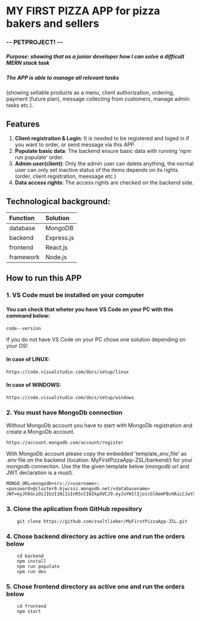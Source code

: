 # MY FIRST PIZZA APP for pizza bakers and sellers 
###  -- PETPROJECT! --
##### Purpose: showing that as a junior developer how I can solve a difficult MERN stack task

##### The APP is able to manage all relevant tasks
(showing sellable products as a menu, client authorization, ordering, payment (future plan), message collecting from customers, manage admin tasks etc.).

## Features
1. **Client registration & Login**: It is needed to be registered and loged in if you want to order, or send message via this APP.
3. **Populate basic data**: The backend ensure basic data with running 'npm run populate' order.
4. **Admin user(client)**: Only the admin user can delete anything, the normal user can only set inactive status of the items depends on its rights (order, client registration, meessage etc.)
5. **Data access rights**: The access rights are checked on the backend side.

## Technological background:
| Function | Solution |
| :------ | :------ |
| database | MongoDB |
| backend | Express.js |
| frontend | React.js |
| framework | Node.js |

## How to run this APP

### 1. VS Code must be installed on your computer

#### You can check that wheter you have VS Code on your PC with this command below:
```
code--version
```
If you do not have VS Code on your PC chose one solution depending on your OS!

#### In case of LINUX:
```
https://code.visualstudio.com/docs/setup/linux
```

#### In case of WINDOWS:
```
https://code.visualstudio.com/docs/setup/windows
```

### 2. You must have MongoDb connection
Without MongoDb account you have to start with MongoDb registration and create a MongoDb account. 
```
https://account.mongodb.com/account/register
```
With MongoDb account please copy the embedded 'template_env_file' as .env file on the backend (location: MyFirstPizzaApp-ZSL/bankend/)
for your mongodb connection. Use the the given template below (mongodb url and JWT declaration is a must).
```
MONGO_URL=mongodb+srv://<username>:<password>@cluster0.bjwcssz.mongodb.net/<databasename>
JWT=eyJhbGciOiJIUzI1NiIsInR5cCI6IkpXVCJ9.eyJuYW1lIjoicGl6emFBcHAiLCJwYXNzd29yZCI6InBhc3N3b3JkIn0.GEMK9chTUlL_FlKM9GeKEwF6NnYJKUgNd3KGJDES33A
```

### 3. Clone the aplication from GitHub repository
```
    git clone https://github.com/zsoltlieber/MyFirstPizzaApp-ZSL.git
```

### 4. Chose backend directory as active one and run the orders below
```
    cd backend
    npm install
    npm run populate
    npm run dev
```
### 5. Chose frontend directory as active one and run the orders below
```
    cd frontend
    npm start
```
